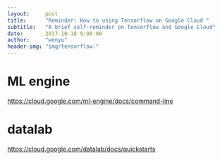 ```yaml
---
layout:     post
title:      "Reminder: How to using Tensorflow on Google Cloud "
subtitle:   "A brief self-reminder on Tensorflow and Google Cloud"
date:       2017-10-18 9:00:00
author:     "wenyu"
header-img: "img/tensorflow."
---
```


# ML engine
https://cloud.google.com/ml-engine/docs/command-line

# datalab
https://cloud.google.com/datalab/docs/quickstarts
